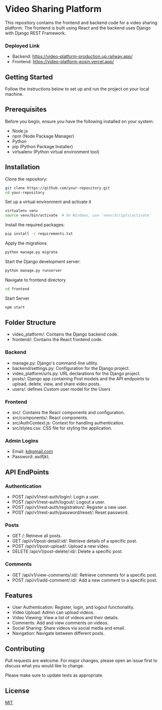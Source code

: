 # Video Sharing Platform

This repository contains the frontend and backend code for a video sharing platform. The frontend is built using React and the backend uses Django with Django REST Framework.

### Deployed Link
- Backend: https://video-platform-production.up.railway.app/
- Frontend: https://video-platform-eosin.vercel.app/

## Getting Started

Follow the instructions below to set up and run the project on your local machine.

## Prerequisites

Before you begin, ensure you have the following installed on your system:

- Node.js
- npm (Node Package Manager)
- Python
- pip (Python Package Installer)
- virtualenv (Python virtual environment tool)

## Installation

Clone the repository:
```bash
git clone https://github.com/your-repository.git
cd your-repository
```
Set up a virtual environment and activate it
```bash
virtualenv venv
source venv/bin/activate  # On Windows, use `venv\Scripts\activate`
```

Install the required packages:
```bash
pip install -r requirements.txt
```

Apply the migrations
```bash
python manage.py migrate
```

Start the Django development server:
```bash
python manage.py runserver
```
Navigate to frontend directory
```bash 
cd frontend
```

Start Server
```bash
npm start
```
## Folder Structure
- video_platform/: Contains the Django backend code.
- frontend/: Contains the React frontend code.

### Backend
- manage.py: Django's command-line utility.
- backend/settings.py: Configuration for the Django project.
- video_platform/urls.py: URL declarations for the Django project.
- posts/: Django app containing Post models and the API endpoints to upload, delete, view, and share video posts.
- users/: defines Custom user model for the Users

### Frontend
- src/: Contains the React components and configuration.
- src/components/: React components.
- src/AuthContext.js: Context for handling authentication.
- src/styles.css: CSS file for styling the application.

### Admin Logins
- Email: k@gmail.com
- Password: asdfjkl;

## API EndPoints
### Authentication
- POST /api/v1/rest-auth/login/: Login a user.
- POST /api/v1/rest-auth/logout/: Logout a user.
- POST /api/v1/rest-auth/registration/: Register a new user.
- POST /api/v1/rest-auth/password/reset/: Reset password.

### Posts
- GET /: Retrieve all posts.
- GET /api/v1/post-detail/:id/: Retrieve details of a specific post.
- POST /api/v1/post-upload/: Upload a new video.
- DELETE /api/v1/post-delete/:id/: Delete a specific post.

### Comments
- GET /api/v1/view-comments/:id/: Retrieve comments for a specific post.
- POST /api/v1/add-comment/:id/: Add a new comment to a specific post.

## Features
- User Authentication: Register, login, and logout functionality.
- Video Upload: Admin can upload videos.
- Video Viewing: View a list of videos and their details.
- Comments: Add and view comments on videos.
- Social Sharing: Share videos via social media and email.
- Navigation: Navigate between different posts.

## Contributing

Pull requests are welcome. For major changes, please open an issue first
to discuss what you would like to change.

Please make sure to update tests as appropriate.

## License

[MIT](https://choosealicense.com/licenses/mit/)
